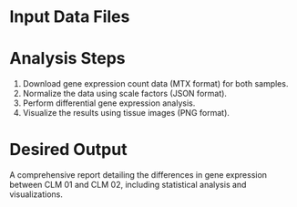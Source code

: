 # Input Data Files

# Analysis Steps
1. Download gene expression count data (MTX format) for both samples.
2. Normalize the data using scale factors (JSON format).
3. Perform differential gene expression analysis.
4. Visualize the results using tissue images (PNG format).
# Desired Output
A comprehensive report detailing the differences in gene expression between CLM 01 and CLM 02, including statistical analysis and visualizations.
